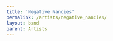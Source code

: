 ```yaml
---
title: 'Negative Nancies'
permalink: /artists/negative_nancies/
layout: band
parent: Artists
---
```

